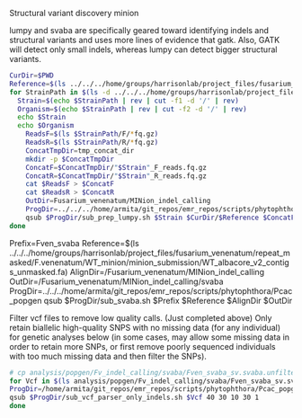 Structural variant discovery minion 


 lumpy and svaba are specifically geared toward identifying indels and structural variants and uses more lines of evidence that gatk. Also, GATK will detect only small indels, whereas lumpy can detect bigger structural variants.


```bash
CurDir=$PWD
Reference=$(ls ../../../home/groups/harrisonlab/project_files/fusarium_venenatum/repeat_masked/F.venenatum/WT_minion/minion_submission/WT_albacore_v2_contigs_unmasked.fa)
for StrainPath in $(ls -d ../../../home/groups/harrisonlab/project_files/fusarium_venenatum/qc_dna/paired/F.venenatum/* | grep -v 'strain1'| grep -v 'WT'); do
  Strain=$(echo $StrainPath | rev | cut -f1 -d '/' | rev)
  Organism=$(echo $StrainPath | rev | cut -f2 -d '/' | rev)
  echo $Strain
  echo $Organism
    ReadsF=$(ls $StrainPath/F/*fq.gz)
    ReadsR=$(ls $StrainPath/R/*fq.gz)
    ConcatTmpDir=tmp_concat_dir
    mkdir -p $ConcatTmpDir
    ConcatF=$ConcatTmpDir/"$Strain"_F_reads.fq.gz
    ConcatR=$ConcatTmpDir/"$Strain"_R_reads.fq.gz
    cat $ReadsF > $ConcatF
    cat $ReadsR > $ConcatR
    OutDir=Fusarium_venenatum/MINion_indel_calling
    ProgDir=../../../home/armita/git_repos/emr_repos/scripts/phytophthora/Pcac_popgen
    qsub $ProgDir/sub_prep_lumpy.sh $Strain $CurDir/$Reference $ConcatF $ConcatR $OutDir
done
```
Prefix=Fven_svaba
  Reference=$(ls ../../../home/groups/harrisonlab/project_files/fusarium_venenatum/repeat_masked/F.venenatum/WT_minion/minion_submission/WT_albacore_v2_contigs_unmasked.fa)
  AlignDir=/Fusarium_venenatum/MINion_indel_calling
  OutDir=/Fusarium_venenatum/MINion_indel_calling/svaba
  ProgDir=../../../home/armita/git_repos/emr_repos/scripts/phytophthora/Pcac_popgen
  qsub $ProgDir/sub_svaba.sh $Prefix $Reference $AlignDir $OutDir

Filter vcf files to remove low quality calls. (Just completed above)
Only retain biallelic high-quality SNPS with no missing data (for any individual) for genetic analyses below (in some cases, may allow some missing data in order to retain more SNPs, or first remove poorly sequenced individuals with too much missing data and then filter the SNPs).


```bash
# cp analysis/popgen/Fv_indel_calling/svaba/Fven_svaba_sv.svaba.unfiltered.indel.vcf analysis/popgen/Fv_indel_calling/svaba/Fven_svaba_sv.svaba.filtered.indel.vcf
for Vcf in $(ls analysis/popgen/Fv_indel_calling/svaba/Fven_svaba_sv.svaba.*.vcf | grep -v -e 'unfiltered' -e 'filtered' -e 'no_errors'); do
ProgDir=/home/armita/git_repos/emr_repos/scripts/phytophthora/Pcac_popgen
qsub $ProgDir/sub_vcf_parser_only_indels.sh $Vcf 40 30 10 30 1
done
```
